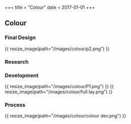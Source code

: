 +++
title = "Colour"
date = 2017-01-01
+++

## Colour

### Final Design
{{ resize_image(path="/images/colour/p2.png") }}

### Research

### Development
{{ resize_image(path="/images/colour/P1.png") }}
{{ resize_image(path="/images/colour/full lay.png") }}

### Process
{{ resize_image(path="/images/colour/colour dev.png") }}
